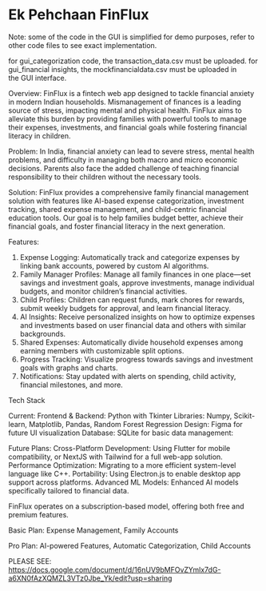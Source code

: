 # Ek Pehchaan FinFlux

Note: some of the code in the GUI is simplified for demo purposes, refer to other code files to see exact implementation.

for gui_categorization code, the transaction_data.csv must be uploaded. for gui_financial insights, the mockfinancialdata.csv must be uploaded in the GUI interface.


Overview:
FinFlux is a fintech web app designed to tackle financial anxiety in modern Indian households. Mismanagement of finances is a leading source of stress, impacting mental and physical health. FinFlux aims to alleviate this burden by providing families with powerful tools to manage their expenses, investments, and financial goals while fostering financial literacy in children.

Problem:
In India, financial anxiety can lead to severe stress, mental health problems, and difficulty in managing both macro and micro economic decisions. Parents also face the added challenge of teaching financial responsibility to their children without the necessary tools.

Solution:
FinFlux provides a comprehensive family financial management solution with features like AI-based expense categorization, investment tracking, shared expense management, and child-centric financial education tools. Our goal is to help families budget better, achieve their financial goals, and foster financial literacy in the next generation.

Features:
1) Expense Logging: Automatically track and categorize expenses by linking bank accounts, powered by custom AI algorithms.
2) Family Manager Profiles: Manage all family finances in one place—set savings and investment goals, approve investments, manage individual budgets, and monitor children’s financial activities.
3) Child Profiles: Children can request funds, mark chores for rewards, submit weekly budgets for approval, and learn financial literacy.
4) AI Insights: Receive personalized insights on how to optimize expenses and investments based on user financial data and others with similar backgrounds.
5) Shared Expenses: Automatically divide household expenses among earning members with customizable split options.
6) Progress Tracking: Visualize progress towards savings and investment goals with graphs and charts.
7) Notifications: Stay updated with alerts on spending, child activity, financial milestones, and more.

Tech Stack

Current:
Frontend & Backend: Python with Tkinter
Libraries: Numpy, Scikit-learn, Matplotlib, Pandas, Random Forest Regression
Design: Figma for future UI visualization
Database: SQLite for basic data management:

Future Plans:
Cross-Platform Development: Using Flutter for mobile compatibility, or NextJS with Tailwind for a full web-app solution.
Performance Optimization: Migrating to a more efficient system-level language like C++.
Portability: Using Electron.js to enable desktop app support across platforms.
Advanced ML Models: Enhanced AI models specifically tailored to financial data.


FinFlux operates on a subscription-based model, offering both free and premium features.

Basic Plan:
Expense Management,
Family Accounts

Pro Plan:
AI-powered Features,
Automatic Categorization,
Child Accounts

PLEASE SEE: https://docs.google.com/document/d/16nUV9bMFOvZYmlx7dG-a6XN0fAzXQMZL3VTz0Jbe_Yk/edit?usp=sharing 
